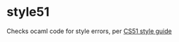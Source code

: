 # style51
Checks ocaml code for style errors, per [CS51 style guide](https://github.com/gvashishtha/ocaml_style/blob/master/style_guide.pdf)
